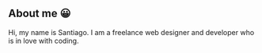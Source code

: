 ## About me 😀

Hi, my name is Santiago.
I am a freelance web designer and developer who is in love with coding.


